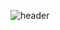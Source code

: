![header](https://capsule-render.vercel.app/api?type=waving&color=auto&height=300&section=header&text=Welcome!&fontSize=90)
